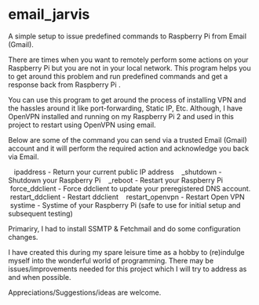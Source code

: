 # email_jarvis
A simple setup to issue predefined commands to Raspberry Pi from Email (Gmail).

There are times when you want to remotely perform some actions on your Raspberry Pi but you are not in your local network.
This program helps you to get around this problem and run predefined commands and get a response back from Raspberry Pi .

You can use this program to get around the process of installing VPN and the hassles around it like port-forwarding, Static IP, Etc.
Although, I have OpenVPN installed and running on my Raspberry Pi 2 and used in this project to restart using OpenVPN using email.

Below are some of the command you can send via a trusted Email (Gmail) account and it will perform the required action and acknowledge you back via Email.

    ipaddress - Return your current public IP address
    _shutdown - Shutdown your Raspberry Pi
    _reboot - Restart your Raspberry Pi
    force_ddclient - Force ddclient to update your preregistered DNS account. 
    restart_ddclient - Restart ddclient
    restart_openvpn - Restart Open VPN
    systime - Systime of your Raspberry Pi (safe to use for initial setup and subsequent testing)

Primariry, I had to install SSMTP &  Fetchmail and do some configuration changes.

I have created this during my spare leisure time as a hobby to (re)indulge myself into the wonderful world of programming.
There may be issues/improvements needed for this project which I will try to address as and when possible.

Appreciations/Suggestions/ideas are welcome.

